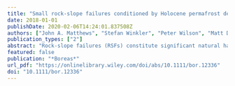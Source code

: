 ```yaml
---
title: "Small rock-slope failures conditioned by Holocene permafrost degradation: a new approach and conceptual model based on Schmidt-hammer exposure-age dating, Jotunheimen, southern Norway"
date: 2018-01-01
publishDate: 2020-02-06T14:24:01.837508Z
authors: ["John A. Matthews", "Stefan Winkler", "Peter Wilson", "Matt D. Tomkins", "Jason M. Dortch", "Richard W. Mourne", "Jennifer L. Hill", "Geraint Owen", "Amber E. Vater"]
publication_types: ["2"]
abstract: "Rock-slope failures (RSFs) constitute significant natural hazards, but the geophysical processes that control their timing are poorly understood. However, robust chronologies can provide valuable information on the environmental controls on RSF occurrence: information that can inform models of RSF activity in response to climatic forcing. This study uses Schmidt-hammer exposure-age dating (SHD) of boulder deposits to construct a detailed regional Holocene chronology of the frequency and magnitude of small rock-slope failures (SRSFs) in Jotunheimen, Norway. By focusing on the depositional fans of SRSFs (≤103 m3), rather than on the corresponding features of massive RSFs ( 108 m3), 92 single-event RSFs are targeted for chronology building. A weighted SHD age–frequency distribution and probability density function analysis indicated four centennial- to millennial-scale periods of enhanced SRSF frequency, with a dominant mode at 4.5 ka. Using change detection and discreet Meyer wavelet analysis, in combination with existing permafrost depth models, we propose that enhanced SRSF activity was primarily controlled by permafrost degradation. Long-term relative change in permafrost depth provides a compelling explanation for the high-magnitude departures from the SRSF background rate and accounts for: (i) the timing of peak SRSF frequency; (ii) the significant lag ( 2.2 ka) between the Holocene Thermal Maximum and the SRSF frequency peak; and (iii) the marked decline in frequency in the late-Holocene. This interpretation is supported by geomorphological evidence, as the spatial distribution of SRSFs is strongly correlated with the aspect-dependent lower altitudinal limit of mountain permafrost in cliff faces. Results are indicative of a causal relationship between episodes of relatively warm climate, permafrost degradation and the transition to a seasonal-freezing climatic regime. This study highlights permafrost degradation as a conditioning factor for cliff collapse, and hence the importance of paraperiglacial processes; a result with implications for slope instability in glacial and periglacial environments under global warming scenarios."
featured: false
publication: "*Boreas*"
url_pdf: "https://onlinelibrary.wiley.com/doi/abs/10.1111/bor.12336"
doi: "10.1111/bor.12336"
---
```


